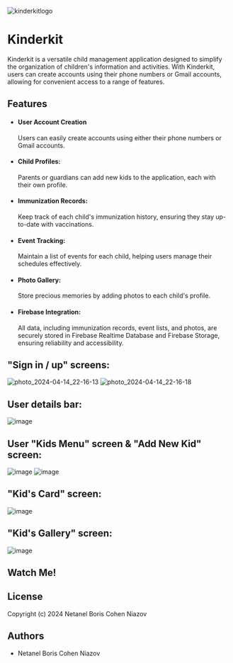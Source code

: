 
![kinderkitlogo](https://github.com/NetanelBCN/KinderKit/assets/134021385/22528331-0e23-453c-8808-99481bc3544f)


# Kinderkit 

Kinderkit is a versatile child management application designed to simplify the organization of children's information and activities. With Kinderkit, users can create accounts using their phone numbers or Gmail accounts, allowing for convenient access to a range of features.


## Features

- #### User Account Creation
  Users can easily create accounts using either their    phone numbers or Gmail accounts.


- #### Child Profiles:
  Parents or guardians can add new kids to the application, each with their own profile.
- #### Immunization Records:
  Keep track of each child's immunization history, ensuring they stay up-to-date with vaccinations.

- #### Event Tracking:
  Maintain a list of events for each child, helping users manage their schedules effectively.

- #### Photo Gallery:
  Store precious memories by adding photos to each child's profile.

- #### Firebase Integration:
  All data, including immunization records, event lists, and photos, are securely stored in Firebase Realtime Database and Firebase Storage, ensuring reliability and accessibility.



## "Sign in / up" screens:

![photo_2024-04-14_22-16-13](https://github.com/NetanelBCN/KinderKit/assets/134021385/7be54042-03d7-472a-9dd0-ac0fcc417c5d)
![photo_2024-04-14_22-16-18](https://github.com/NetanelBCN/KinderKit/assets/134021385/562b5d2b-6c2e-4b7c-a871-c4c308008676)

## User details bar:

![image](https://github.com/NetanelBCN/KinderKit/assets/134021385/e30e8d7e-bef2-4c47-8cd0-346a0a9ca53e)

## User "Kids Menu" screen & "Add New Kid" screen:

![image](https://github.com/NetanelBCN/KinderKit/assets/134021385/90f22f29-d074-46db-a726-d8de6cc378d6)
![image](https://github.com/NetanelBCN/KinderKit/assets/134021385/b61d3552-036e-4c41-b181-ec792e40043c)

## "Kid's Card" screen:

![image](https://github.com/NetanelBCN/KinderKit/assets/134021385/b0b59fc8-d058-4c41-af52-03c3ea60efc8)

## "Kid's Gallery" screen:

![image](https://github.com/NetanelBCN/KinderKit/assets/134021385/437bd244-69d5-4a38-893a-e0c34cf64ae1)











## Watch Me!

## License

Copyright (c) 2024 Netanel Boris Cohen Niazov 


## Authors

- Netanel Boris Cohen Niazov 

